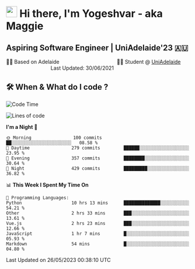 <h1><img src="https://emojis.slackmojis.com/emojis/images/1531849430/4246/blob-sunglasses.gif?1531849430" width="30"/> Hi there, I'm Yogeshvar - aka Maggie</h1>

## Aspiring Software Engineer | UniAdelaide'23 🇦🇺  
🏂🏻  Based on Adelaide &nbsp;&nbsp;&nbsp;&nbsp;&nbsp;&nbsp;&nbsp;&nbsp;&nbsp;&nbsp;&nbsp;&nbsp;&nbsp;&nbsp;&nbsp;&nbsp;&nbsp;&nbsp;&nbsp;&nbsp;&nbsp;&nbsp;&nbsp;&nbsp;&nbsp;&nbsp;&nbsp;&nbsp;&nbsp;&nbsp;&nbsp;&nbsp;&nbsp;&nbsp;&nbsp;&nbsp;&nbsp;&nbsp;&nbsp;👨‍💻 Student @ [UniAdelaide](https://www.adelaide.edu.au)   &nbsp;&nbsp;&nbsp;&nbsp;&nbsp;&nbsp;&nbsp;&nbsp;&nbsp;&nbsp;&nbsp;&nbsp;&nbsp;&nbsp;&nbsp;&nbsp;&nbsp;&nbsp;&nbsp;&nbsp;&nbsp;&nbsp;&nbsp;&nbsp;&nbsp;&nbsp;&nbsp;&nbsp;&nbsp;&nbsp;&nbsp;Last Updated: 30/06/2021

## 🛠 When & What do I code ?  

<!--START_SECTION:waka-->
![Code Time](http://img.shields.io/badge/Code%20Time-2%2C196%20hrs%206%20mins-blue)

![Lines of code](https://img.shields.io/badge/From%20Hello%20World%20I%27ve%20Written-3.9%20million%20lines%20of%20code-blue)

**I'm a Night 🦉** 

```text
🌞 Morning                100 commits         ██░░░░░░░░░░░░░░░░░░░░░░░   08.58 % 
🌆 Daytime                279 commits         ██████░░░░░░░░░░░░░░░░░░░   23.95 % 
🌃 Evening                357 commits         ████████░░░░░░░░░░░░░░░░░   30.64 % 
🌙 Night                  429 commits         █████████░░░░░░░░░░░░░░░░   36.82 % 
```


📊 **This Week I Spent My Time On** 

```text
💬 Programming Languages: 
Python                   10 hrs 13 mins      ██████████████░░░░░░░░░░░   54.21 % 
Other                    2 hrs 33 mins       ███░░░░░░░░░░░░░░░░░░░░░░   13.61 % 
Vue.js                   2 hrs 23 mins       ███░░░░░░░░░░░░░░░░░░░░░░   12.66 % 
JavaScript               1 hr 7 mins         █░░░░░░░░░░░░░░░░░░░░░░░░   05.93 % 
Markdown                 54 mins             █░░░░░░░░░░░░░░░░░░░░░░░░   04.80 % 
```


 Last Updated on 26/05/2023 00:38:10 UTC
<!--END_SECTION:waka-->
